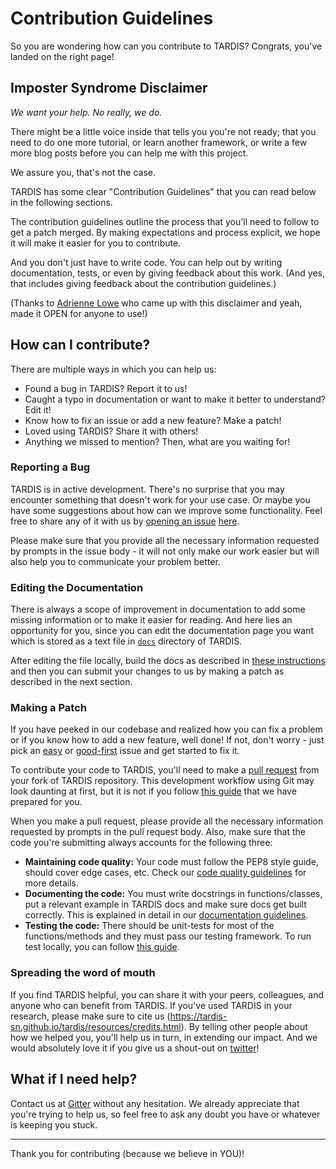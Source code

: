 # Contribution Guidelines

So you are wondering how can you contribute to TARDIS? Congrats, you've landed on the right page!

## Imposter Syndrome Disclaimer

_We want your help. No really, we do._

There might be a little voice inside that tells you you're not ready; that you need to do one more tutorial, or learn another framework, or write a few more blog posts before you can help me with this project.

We assure you, that's not the case.

TARDIS has some clear "Contribution Guidelines" that you can read below in the following sections.

The contribution guidelines outline the process that you'll need to follow to get a patch merged. By making expectations and process explicit, we hope it will make it easier for you to contribute.

And you don't just have to write code. You can help out by writing documentation, tests, or even by giving feedback about this work. (And yes, that includes giving feedback about the contribution guidelines.)

(Thanks to [Adrienne Lowe](https://github.com/adriennefriend/imposter-syndrome-disclaimer) who came up with this disclaimer and yeah, made it OPEN for anyone to use!)

## How can I contribute?

There are multiple ways in which you can help us:

- Found a bug in TARDIS? Report it to us!
- Caught a typo in documentation or want to make it better to understand? Edit it!
- Know how to fix an issue or add a new feature? Make a patch!
- Loved using TARDIS? Share it with others!
- Anything we missed to mention? Then, what are you waiting for!

### Reporting a Bug

TARDIS is in active development. There's no surprise that you may encounter something that doesn't work for your use case. Or maybe you have some suggestions about how can we improve some functionality. Feel free to share any of it with us by [opening an issue](https://docs.github.com/en/github/managing-your-work-on-github/creating-an-issue) [here](https://github.com/tardis-sn/tardis/issues/).

Please make sure that you provide all the necessary information requested by prompts in the issue body - it will not only make our work easier but will also help you to communicate your problem better.

### Editing the Documentation

There is always a scope of improvement in documentation to add some missing information or to make it easier for reading. And here lies an opportunity for you, since you can edit the documentation page you want which is stored as a text file in [`docs`](https://github.com/tardis-sn/tardis/tree/master/docs) directory of TARDIS.

After editing the file locally, build the docs as described in [these instructions](https://tardis-sn.github.io/tardis/contributing/development/documentation_guidelines.html#building-documentation-locally) and then you can submit your changes to us by making a patch as described in the next section.

### Making a Patch

If you have peeked in our codebase and realized how you can fix a problem or if you know how to add a new feature, well done! If not, don't worry - just pick an [easy](https://github.com/tardis-sn/tardis/labels/easy) or [good-first](https://github.com/tardis-sn/tardis/labels/good%20first%20issue) issue and get started to fix it.

To contribute your code to TARDIS, you'll need to make a [pull request](https://docs.github.com/en/github/collaborating-with-issues-and-pull-requests/about-pull-requests) from your fork of TARDIS repository. This development workflow using Git may look daunting at first, but it is not if you follow [this guide](https://tardis-sn.github.io/tardis/contributing/development/git_workflow.html#preparation-and-working-with-git) that we have prepared for you.

When you make a pull request, please provide all the necessary information requested by prompts in the pull request body. Also, make sure that the code you're submitting always accounts for the following three:

- **Maintaining code quality:** Your code must follow the PEP8 style guide, should cover edge cases, etc. Check our [code quality guidelines](https://tardis-sn.github.io/tardis/contributing/development/code_quality.html) for more details.
- **Documenting the code:** You must write docstrings in functions/classes, put a relevant example in TARDIS docs and make sure docs get built correctly. This is explained in detail in our [documentation guidelines](https://tardis-sn.github.io/tardis/contributing/development/documentation_guidelines.html).
- **Testing the code:** There should be unit-tests for most of the functions/methods and they must pass our testing framework. To run test locally, you can follow [this guide](https://tardis-sn.github.io/tardis/contributing/development/running_tests.html).

### Spreading the word of mouth

If you find TARDIS helpful, you can share it with your peers, colleagues, and anyone who can benefit from TARDIS. If you've used TARDIS in your research, please make sure to cite us (https://tardis-sn.github.io/tardis/resources/credits.html). By telling other people about how we helped you, you'll help us in turn, in extending our impact. And we would absolutely love it if you give us a shout-out on [twitter](https://twitter.com/tardis_sn/)!

## What if I need help?

Contact us at [Gitter](https://gitter.im/tardis-sn/tardis) without any hesitation. We already appreciate that you're trying to help us, so feel free to ask any doubt you have or whatever is keeping you stuck.

---

Thank you for contributing (because we believe in YOU)!
